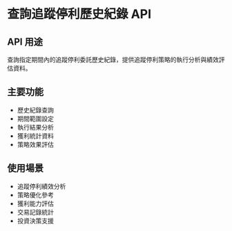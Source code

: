 # 查詢追蹤停利歷史紀錄 API

## API 用途
查詢指定期間內的追蹤停利委託歷史紀錄，提供追蹤停利策略的執行分析與績效評估資料。

## 主要功能
- 歷史紀錄查詢
- 期間範圍設定
- 執行結果分析
- 獲利統計資料
- 策略效果評估

## 使用場景
- 追蹤停利績效分析
- 策略優化參考
- 獲利能力評估
- 交易記錄統計
- 投資決策支援